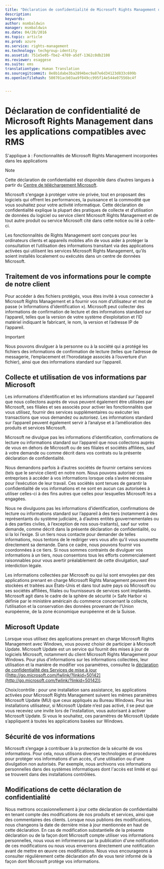 ```yaml
---
title: "Déclaration de confidentialité de Microsoft Rights Management dans les applications compatibles avec RMS | Azure RMS"
description: 
keywords: 
author: msmbaldwin
manager: msmbaldwin
ms.date: 04/28/2016
ms.topic: article
ms.prod: azure
ms.service: rights-management
ms.technology: techgroup-identity
ms.assetid: 751e5e05-fbe2-4769-a5df-1362c0db2108
ms.reviewer: esaggese
ms.suite: ems
translationtype: Human Translation
ms.sourcegitcommit: 8e8b1dabe3ba2894bec9a87e6d34123d833c699b
ms.openlocfilehash: 500701acb03aa9f049cc995f14e544e07556bc4f


---
```


# Déclaration de confidentialité de Microsoft Rights Management dans les applications compatibles avec RMS
S'applique à : Fonctionnalités de Microsoft Rights Management incorporées dans les applications

> [!NOTE]
> Cette déclaration de confidentialité est disponible dans d’autres langues à partir du [Centre de téléchargement Microsoft](http://www.microsoft.com/download/details.aspx?id=41668).

Microsoft s'engage à protéger votre vie privée, tout en proposant des logiciels qui offrent les performances, la puissance et la commodité que vous souhaitez pour votre activité informatique. Cette déclaration de confidentialité explique la plupart des pratiques de collecte et d’utilisation de données du logiciel ou service client Microsoft Rights Management et de tout autre produit ou service Microsoft cité dans cette notice ou lié à celle-ci.

Les fonctionnalités de Rights Management sont conçues pour les ordinateurs clients et appareils mobiles afin de vous aider à protéger la consultation et l’utilisation des informations transitant via des applications activées qui utilisent les services Microsoft Rights Management, qu’ils soient installés localement ou exécutés dans un centre de données Microsoft.

## Traitement de vos informations pour le compte de notre client
Pour accéder à des fichiers protégés, vous êtes invité à vous connecter à Microsoft Rights Management et à fournir vos nom d’utilisateur et mot de passe (« Informations d’identification »). Microsoft peut collecter des informations de confirmation de lecture et des informations standard sur l’appareil, telles que la version de votre système d’exploitation et l’ID matériel indiquant le fabricant, le nom, la version et l’adresse IP de l’appareil.

> [!IMPORTANT]
> Nous pouvons divulguer à la personne ou à la société qui a protégé les fichiers des informations de confirmation de lecture (telles que l’adresse de messagerie, l’emplacement et l’horodatage associés à l’ouverture d’un fichier), ainsi que des informations standard sur l’appareil.

## Collecte et utilisation de vos informations par Microsoft
Les informations d’identification et les informations standard sur l’appareil que nous collectons auprès de vous peuvent également être utilisées par Microsoft, ses filiales et ses associés pour activer les fonctionnalités que vous utilisez, fournir des services supplémentaires ou exécuter les transactions que vous demandez ou autorisez. Les informations standard sur l’appareil peuvent également servir à l’analyse et à l’amélioration des produits et services Microsoft.

Microsoft ne divulgue pas les informations d’identification, confirmations de lecture ou informations standard sur l’appareil que nous collectons auprès de vous en dehors de Microsoft ou de ses filiales et sociétés affiliées, sauf à votre demande ou comme décrit dans vos contrats ou la présente déclaration de confidentialité.

Nous demandons parfois à d’autres sociétés de fournir certains services (tels que le service client) en notre nom. Nous pouvons autoriser ces entreprises à accéder à vos informations lorsque cela s’avère nécessaire pour l’exécution de leur travail. Ces sociétés sont tenues de garantir la confidentialité de vos informations et ne sont en aucun cas autorisées à utiliser celles-ci à des fins autres que celles pour lesquelles Microsoft les a engagées.

Nous ne divulguons pas les informations d’identification, confirmations de lecture ou informations standard sur l’appareil à des tiers (notamment à des représentants du système judiciaire, à d’autres entités gouvernementales ou à des parties civiles, à l’exception de nos sous-traitants), sauf sur votre demande, comme décrit dans la présente déclaration de confidentialité, ou si la loi l’exige. Si un tiers nous contacte pour demander de telles informations, nous tentons de le rediriger vers vous afin qu’il vous soumette directement sa demande. Dans ce cadre, nous pouvons fournir vos coordonnées à ce tiers. Si nous sommes contraints de divulguer vos informations à un tiers, nous consentons tous les efforts commercialement raisonnables pour vous avertir préalablement de cette divulgation, sauf interdiction légale.

Les informations collectées par Microsoft ou qui lui sont envoyées par des applications prenant en charge Microsoft Rights Management peuvent être stockées et traitées aux États-Unis et dans tout autre pays où Microsoft ou ses sociétés affiliées, filiales ou fournisseurs de services sont implantés. Microsoft agit dans le cadre de la sphère de sécurité (« Safe Harbor ») définie par le ministère américain du commerce concernant la collecte, l’utilisation et la conservation des données provenant de l’Union européenne, de la zone économique européenne et de la Suisse.

## Microsoft Update
Lorsque vous utilisez des applications prenant en charge Microsoft Rights Management avec Windows, vous pouvez choisir de participer à Microsoft Update. Microsoft Update est un service qui fournit des mises à jour de logiciels Microsoft, notamment du client Microsoft Rights Management pour Windows. Pour plus d’informations sur les informations collectées, leur utilisation et la manière de modifier vos paramètres, consultez la [déclaration de confidentialité des Services de mise à jour](http://go.microsoft.com/fwlink/?linkid=50142) ([http://go.microsoft.com/fwlink/?linkid=50142](http://go.microsoft.com/fwlink/?linkid=50142)).

Choix/contrôle : pour une installation sans assistance, les applications activées pour Microsoft Rights Management suivent les mêmes paramètres Microsoft Update (MU) que ceux appliqués au Bureau Windows. Pour les installations utilisateur, si Microsoft Update n’est pas activé, il se peut que vous receviez une invite lors de l’installation, vous autorisant à activer Microsoft Update. Si vous le souhaitez, ces paramètres de Microsoft Update s’appliquent à toutes les applications basées sur Windows.

## Sécurité de vos informations
Microsoft s’engage à contribuer à la protection de la sécurité de vos informations. Pour cela, nous utilisons diverses technologies et procédures pour protéger vos informations d'un accès, d'une utilisation ou d'une divulgation non autorisés. Par exemple, nous archivons vos informations personnelles dans des systèmes informatiques dont l'accès est limité et qui se trouvent dans des installations contrôlées.

## Modifications de cette déclaration de confidentialité
Nous mettrons occasionnellement à jour cette déclaration de confidentialité en tenant compte des modifications de nos produits et services, ainsi que des commentaires des clients. Lorsque nous publions des modifications, nous changeons la date de dernière mise à jour mentionnée en haut de cette déclaration. En cas de modification substantielle de la présente déclaration ou de la façon dont Microsoft compte utiliser vos informations personnelles, nous vous en informerons par la publication d'une notification de ces modifications ou nous vous enverrons directement une notification avant de mettre en œuvre ces modifications. Nous vous encourageons à consulter régulièrement cette déclaration afin de vous tenir informé de la façon dont Microsoft protège vos informations.




<!--HONumber=Jun16_HO4-->


